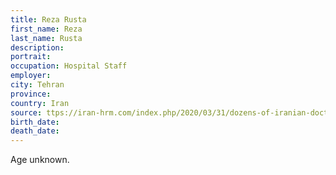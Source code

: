 ```yaml
---
title: Reza Rusta
first_name: Reza
last_name: Rusta
description: 
portrait: 
occupation: Hospital Staff
employer: 
city: Tehran
province: 
country: Iran
source: ttps://iran-hrm.com/index.php/2020/03/31/dozens-of-iranian-doctors-died-during-irans-coronavirus-crisis/
birth_date: 
death_date: 
---
```


Age unknown.